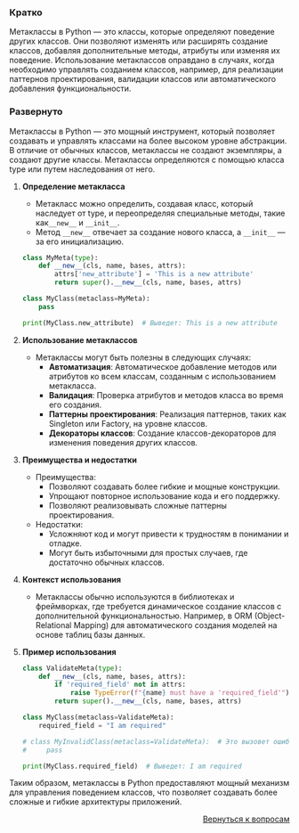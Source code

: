 ### Кратко

Метаклассы в Python — это классы, которые определяют поведение других классов. Они позволяют изменять или расширять
создание классов, добавляя дополнительные методы, атрибуты или изменяя их поведение. Использование метаклассов
оправдано в случаях, когда необходимо управлять созданием классов, например, для реализации паттернов проектирования,
валидации классов или автоматического добавления функциональности.

### Развернуто

Метаклассы в Python — это мощный инструмент, который позволяет создавать и управлять классами на более высоком уровне
абстракции. В отличие от обычных классов, метаклассы не создают экземпляры, а создают другие классы. Метаклассы
определяются с помощью класса type или путем наследования от него.

1. **Определение метакласса**
    - Метакласс можно определить, создавая класс, который наследует от type, и переопределяя специальные методы,
      такие как`__new__` и `__init__`.
    - Метод `__new__` отвечает за создание нового класса, а `__init__` — за его инициализацию.
    ```Python
    class MyMeta(type):
        def __new__(cls, name, bases, attrs):
            attrs['new_attribute'] = 'This is a new attribute'
            return super().__new__(cls, name, bases, attrs)

    class MyClass(metaclass=MyMeta):
        pass

    print(MyClass.new_attribute)  # Выведет: This is a new attribute
    ```

2. **Использование метаклассов**
    - Метаклассы могут быть полезны в следующих случаях:
        - **Автоматизация**: Автоматическое добавление методов или атрибутов ко всем классам, созданным с
          использованием метакласса.
        - **Валидация**: Проверка атрибутов и методов класса во время его создания.
        - **Паттерны проектирования**: Реализация паттернов, таких как Singleton или Factory, на уровне классов.
        - **Декораторы классов**: Создание классов-декораторов для изменения поведения других классов.

3. **Преимущества и недостатки**
    - Преимущества:
        - Позволяют создавать более гибкие и мощные конструкции.
        - Упрощают повторное использование кода и его поддержку.
        - Позволяют реализовывать сложные паттерны проектирования.
    - Недостатки:
        - Усложняют код и могут привести к трудностям в понимании и отладке.
        - Могут быть избыточными для простых случаев, где достаточно обычных классов.

4. **Контекст использования**
    - Метаклассы обычно используются в библиотеках и фреймворках, где требуется динамическое создание классов с
      дополнительной функциональностью. Например, в ORM (Object-Relational Mapping) для автоматического создания
      моделей на основе таблиц базы данных.

5. **Пример использования**
    ```Python
    class ValidateMeta(type):
        def __new__(cls, name, bases, attrs):
            if 'required_field' not in attrs:
                raise TypeError(f"{name} must have a 'required_field'")
            return super().__new__(cls, name, bases, attrs)

    class MyClass(metaclass=ValidateMeta):
        required_field = "I am required"

    # class MyInvalidClass(metaclass=ValidateMeta):  # Это вызовет ошибку
    #     pass

    print(MyClass.required_field)  # Выведет: I am required
    ```

Таким образом, метаклассы в Python предоставляют мощный механизм для управления поведением классов, что позволяет
создавать более сложные и гибкие архитектуры приложений.

<div align="right">

[Вернуться к вопросам](../Вопросы.md)

</div>
